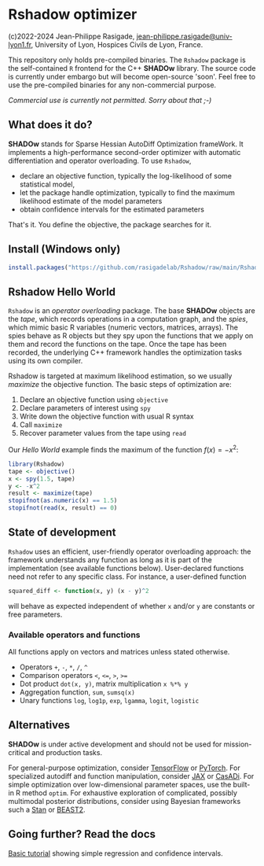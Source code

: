 # Rshadow optimizer
(c)2022-2024 Jean-Philippe Rasigade, <jean-philippe.rasigade@univ-lyon1.fr>, University of Lyon, Hospices Civils de Lyon, France.

This repository only holds pre-compiled binaries. The `Rshadow` package is the self-contained `R` frontend for the C++ **SHADOw** library. The source code is currently under embargo but will become open-source 'soon'. Feel free to use the pre-compiled binaries for any non-commercial purpose. 

*Commercial use is currently not permitted. Sorry about that ;-)*

## What does it do?

**SHADOw** stands for Sparse Hessian AutoDiff Optimization frameWork. It implements a high-performance second-order optimizer with automatic differentiation and operator overloading. To use `Rshadow`,

- declare an objective function, typically the log-likelihood of some statistical model, 
- let the package handle optimization, typically to find the maximum likelihood estimate of the model parameters
- obtain confidence intervals for the estimated parameters

That's it. You define the objective, the package searches for it.

## Install (Windows only)

```R
install.packages("https://github.com/rasigadelab/Rshadow/raw/main/Rshadow_0.1.zip", repos = NULL)
```

## Rshadow Hello World

`Rshadow` is an *operator overloading* package. The base **SHADOw** objects are the *tape*, which records operations in a computation graph, and the *spies*, which mimic basic R variables (numeric vectors, matrices, arrays). The spies behave as R objects but they spy upon the functions that we apply on them and record the functions on the tape. Once the tape has been recorded, the underlying C++ framework handles the optimization tasks using its own compiler.

Rshadow is targeted at maximum likelihood estimation, so we usually *maximize* the objective function. The basic steps of optimization are:
1. Declare an objective function using `objective`
2. Declare parameters of interest using `spy`
3. Write down the objective function with usual R syntax
4. Call `maximize`
5. Recover parameter values from the tape using `read`

Our *Hello World* example finds the maximum of the function $f(x) = -x^2$:
```r
library(Rshadow)
tape <- objective()
x <- spy(1.5, tape)
y <- -x^2
result <- maximize(tape)
stopifnot(as.numeric(x) == 1.5)
stopifnot(read(x, result) == 0)
```

## State of development

`Rshadow` uses an efficient, user-friendly operator overloading approach: the framework understands any function as long as it is part of the implementation (see available functions below). User-declared functions need not refer to any specific class. For instance, a user-defined function
```r
squared_diff <- function(x, y) (x - y)^2
```
will behave as expected independent of whether `x` and/or `y` are constants or free parameters.

### Available operators and functions

All functions apply on vectors and matrices unless stated otherwise.
- Operators `+`, `-`, `*`, `/`, `^`
- Comparison operators `<`, `<=`, `>`, `>=`
- Dot product `dot(x, y)`, matrix multiplication `x %*% y`
- Aggregation function, `sum`, `sumsq(x)`
- Unary functions `log`, `log1p`, `exp`, `lgamma`, `logit`, `logistic`

## Alternatives

**SHADOw** is under active development and should not be used for mission-critical and production tasks. 

For general-purpose optimization, consider [TensorFlow](https://www.tensorflow.org/) or [PyTorch](https://pytorch.org/). For specialized autodiff and function manipulation, consider [JAX](https://jax.readthedocs.io/en/latest/index.html) or [CasADi](https://web.casadi.org/). For simple optimization over low-dimensional parameter spaces, use the built-in R method `optim`. For exhaustive exploration of complicated, possibly multimodal posterior distributions, consider using Bayesian frameworks such a [Stan](https://mc-stan.org/) or [BEAST2](https://www.beast2.org/).

## Going further? Read the docs

[Basic tutorial](tutorials/tutorial1_basics.md) showing simple regression and confidence intervals.